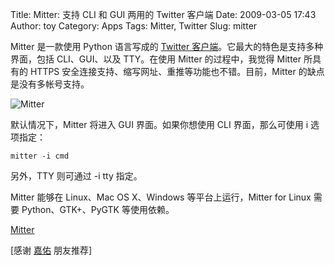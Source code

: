 Title: Mitter: 支持 CLI 和 GUI 两用的 Twitter 客户端
Date: 2009-03-05 17:43
Author: toy
Category: Apps
Tags: Mitter, Twitter
Slug: mitter

Mitter 是一款使用 Python 语言写成的 [Twitter
客户端](http://linuxtoy.org/tag/twitter)。它最大的特色是支持多种界面，包括
CLI、GUI、以及 TTY。在使用 Mitter 的过程中，我觉得 Mitter 所具有的 HTTPS
安全连接支持、缩写网址、重推等功能也不错。目前，Mitter
的缺点是没有多帐号支持。

![Mitter](http://i.linuxtoy.org/images/2009/03/mitter.png)

默认情况下，Mitter 将进入 GUI 界面。如果你想使用 CLI 界面，那么可使用 i
选项指定：

`mitter -i cmd`

另外，TTY 则可通过 -i tty 指定。

Mitter 能够在 Linux、Mac OS X、Windows 等平台上运行，Mitter for Linux
需要 Python、GTK+、PyGTK 等使用依赖。

[Mitter](http://code.google.com/p/mitter/downloads/list)

[感谢 [嘉佑](http://pengjiayou.com/) 朋友推荐]
